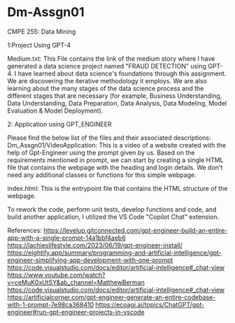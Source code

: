 # Dm-Assgn01
CMPE 255: Data Mining

1:Project Using GPT-4

Medium.txt: This File contains the link of the medium story where I have generated a data science project named "FRAUD DETECTION" using GPT-4.
I have learned about data science's foundations through this assignment. We are discovering the iterative methodology it employs. We are also learning about the many stages of the data science process and the different stages that are necessary (for example, Business Understanding, Data Understanding, Data Preparation, Data Analysis, Data Modeling, Model Evaluation & Model Deployment).


2: Application using GPT_ENGINEER

Please find the below list of the files and their associated descriptions: 
Dm_Assgn01/VideoApplication: This is a video of a website created with the help of Gpt-Engineer using the prompt given by us.
Based on the requirements mentioned in prompt, we can start by creating a single HTML file that contains the webpage with the heading and login details. We don't need any additional classes or functions for this simple webpage.

index.html: This is the entrypoint file that contains the HTML structure of the webpage.

To rework the code, perform unit tests, develop functions and code, and build another application, I utilized the VS Code "Copilot Chat" extension.

References: 
https://levelup.gitconnected.com/gpt-engineer-build-an-entire-app-with-a-single-prompt-14a1bbf4aeb6
https://lachieslifestyle.com/2023/06/19/gpt-engineer-install/ https://eightify.app/summary/programming-and-artificial-intelligence/gpt-engineer-simplifying-app-development-with-one-prompt https://code.visualstudio.com/docs/editor/artificial-intelligence#_chat-view https://www.youtube.com/watch?v=ceMuK0xUtSY&ab_channel=MatthewBerman
https://code.visualstudio.com/docs/editor/artificial-intelligence#_chat-view https://artificialcorner.com/gpt-engineer-generate-an-entire-codebase-with-1-prompt-7e98ca368410 https://ecoagi.ai/topics/ChatGPT/gpt-engineer#run-gpt-engineer-projects-in-vscode


